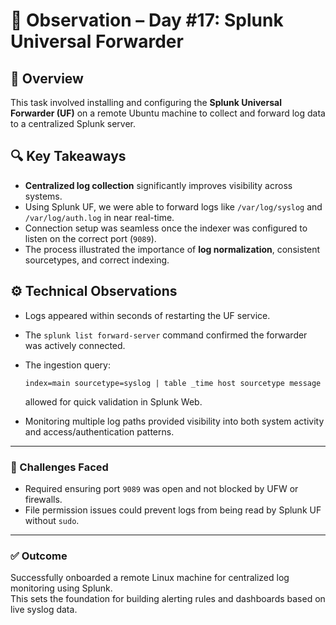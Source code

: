 # 🧠 Observation – Day #17: Splunk Universal Forwarder

## 📝 Overview

This task involved installing and configuring the **Splunk Universal Forwarder (UF)** on a remote Ubuntu machine to collect and forward log data to a centralized Splunk server.

## 🔍 Key Takeaways

- **Centralized log collection** significantly improves visibility across systems.
- Using Splunk UF, we were able to forward logs like `/var/log/syslog` and `/var/log/auth.log` in near real-time.
- Connection setup was seamless once the indexer was configured to listen on the correct port (`9089`).
- The process illustrated the importance of **log normalization**, consistent sourcetypes, and correct indexing.

## ⚙️ Technical Observations

- Logs appeared within seconds of restarting the UF service.
- The `splunk list forward-server` command confirmed the forwarder was actively connected.
- The ingestion query:
  ```spl
  index=main sourcetype=syslog | table _time host sourcetype message 
  ```
    allowed for quick validation in Splunk Web.

- Monitoring multiple log paths provided visibility into both system activity and access/authentication patterns.

---

### 🧩 Challenges Faced

- Required ensuring port `9089` was open and not blocked by UFW or firewalls.
- File permission issues could prevent logs from being read by Splunk UF without `sudo`.

---

### ✅ Outcome

Successfully onboarded a remote Linux machine for centralized log monitoring using Splunk.  
This sets the foundation for building alerting rules and dashboards based on live syslog data.
